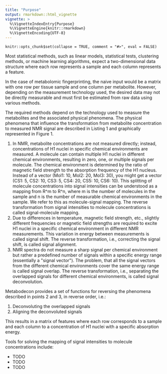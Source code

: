 ```yaml
---
title: "Purpose"
output: rmarkdown::html_vignette
vignette: >
  %\VignetteIndexEntry{Purpose}
  %\VignetteEngine{knitr::rmarkdown}
  %\VignetteEncoding{UTF-8}
---
```


```{r knitr-setup, include = FALSE}
knitr::opts_chunk$set(collapse = TRUE, comment = "#>", eval = FALSE)
```

Most statistical methods, such as linear models, statistical tests, clustering methods, or machine learning algorithms, expect a two-dimensional data structure where each row represents a sample and each column represents a feature.

In the case of metabolomic fingerprinting, the naive input would be a matrix with one row per tissue sample and one column per metabolite. However, depending on the measurement technology used, the desired data may not be directly measurable and must first be estimated from raw data using various methods.

The required methods depend on the technology used to measure the metabolites and the associated physical phenomena. The physical phenomena that influence the transformation from metabolite concentration to measured NMR signal are described in Listing 1 and graphically represented in Figure 1.

1. In NMR, metabolite concentrations are not measured directly; instead, concentrations of H1 nuclei in specific chemical environments are measured. A molecule can contain multiple H1 nuclei in different chemical environments, resulting in zero, one, or multiple signals per molecule. The chemical environment is determined by the ratio of magnetic field strength to the absorption frequency of the H1 nucleus. Instead of a vector (Mol1: 10, Mol2: 20, Mol3: 30), you might get a vector (CS1: 5, CS2: 10, CS3: 5, CS4: 20, CS5: 10, CS6: 10). This splitting of molecule concentrations into signal intensities can be understood as a mapping from R^m to R^n, where m is the number of molecules in the sample and n is the number of measurable chemical environments in the sample. We refer to this as molecule-signal mapping. The reverse transformation from signal intensities to molecule concentrations is called signal-molecule mapping.
2. Due to differences in temperature, magnetic field strength, etc., slightly different frequencies or magnetic field strengths are required to excite H1 nuclei in a specific chemical environment in different NMR measurements. This variation in energy between measurements is called signal shift. The reverse transformation, i.e., correcting the signal shift, is called signal alignment.
3. NMR spectra do not measure a sharp signal per chemical environment but rather a predefined number of signals within a specific energy range (essentially a "signal vector"). The problem, that all the signal vectors from the different chemical environments cover the same energy range is called signal overlap. The reverse transformation, i.e., separating the overlapped signals for different chemical environments, is called signal deconvolution.

Metabodecon provides a set of functions for reversing the phenomena described in points 2 and 3, in reverse order, i.e.:

1. Deconvoluting the overlapped signals
2. Aligning the deconvoluted signals

This results in a matrix of features where each row corresponds to a sample and each column to a concentration of H1 nuclei with a specific absorption energy.

Tools for solving the mapping of signal intensities to molecule concentrations include:

- TODO
- TODO
- TODO
